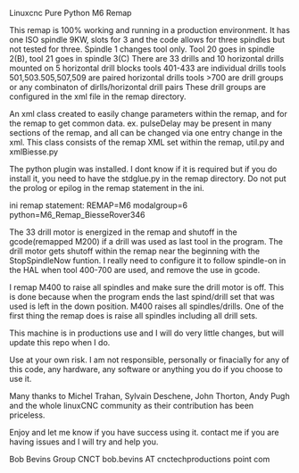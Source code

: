 Linuxcnc Pure Python M6 Remap

This remap is 100% working and running in a production environment.
It has one ISO spindle 9KW, slots for 3 and the code allows for three spindles but not tested for three.
  Spindle 1 changes tool only. Tool 20 goes in spindle 2(B), tool 21 goes in spindle 3(C)
There are 33 drills and 10 horizontal drills mounted on 5 horizontal drill blocks
    tools 401-433 are individual drills
    tools 501,503.505,507,509 are paired horizontal drills
    tools >700 are drill groups or any combinaton of dirlls/horizontal drill pairs
          These drill groups are configured in the xml file in the remap directory.

An xml class created to easily change parameters within the remap, and for the remap to get common data.
ex. pulseDelay may be present in many sections of the remap, and all can be changed via one entry change 
in the xml. This class consists of the remap XML set within the remap, util.py and xmlBiesse.py
    
The python plugin was installed. I dont know if it is required but if you do install it, you need to have
the stdglue.py in the remap directory. Do not put the prolog or epilog in the remap statement in the ini.

ini remap statement: REMAP=M6 modalgroup=6 python=M6_Remap_BiesseRover346 

The 33 drill motor is energized in the remap and shutoff in the gcode(remapped M200) if a drill was used as last tool in the program. 
The drill motor gets shutoff within the remap near the beginning with the StopSpindleNow funtion.
I really need to configure it to follow spindle-on in the HAL when tool 400-700 are used, and remove the use in gcode.

I remap M400 to raise all spindles and make sure the drill motor is off. This is done because when the program ends the last spind/drill set that was used is left in the down position. M400 raises all spindles/drills. One of the first thing the remap does is raise all spindles including all drill sets.

This machine is in productions use and I will do very little changes, but will update this repo when I do.

Use at your own risk. I am not responsible, personally or finacially for any of this code, any hardware, any software or anything you do
if you choose to use it.

Many thanks to Michel Trahan, Sylvain Deschene, John Thorton, Andy Pugh and the whole linuxCNC community as their contribution
has been priceless.

Enjoy and let me know if you have success using it. contact me if you are having issues and I will try and help you.

Bob Bevins Group CNCT
bob.bevins AT cnctechproductions point com

